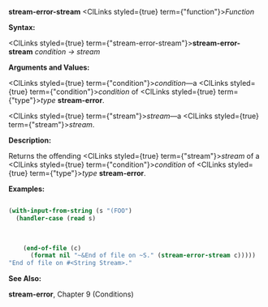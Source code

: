 **stream-error-stream** <ClLinks styled={true} term={"function"}><i>Function</i></ClLinks> 



**Syntax:** 



<ClLinks styled={true} term={"stream-error-stream"}><b>stream-error-stream</b></ClLinks> *condition → stream* 



**Arguments and Values:** 



<ClLinks styled={true} term={"condition"}><i>condition</i></ClLinks>—a <ClLinks styled={true} term={"condition"}><i>condition</i></ClLinks> of <ClLinks styled={true} term={"type"}><i>type</i></ClLinks> **stream-error**. 



<ClLinks styled={true} term={"stream"}><i>stream</i></ClLinks>—a <ClLinks styled={true} term={"stream"}><i>stream</i></ClLinks>. 



**Description:** 



Returns the offending <ClLinks styled={true} term={"stream"}><i>stream</i></ClLinks> of a <ClLinks styled={true} term={"condition"}><i>condition</i></ClLinks> of <ClLinks styled={true} term={"type"}><i>type</i></ClLinks> **stream-error**. 



**Examples:**
```lisp

(with-input-from-string (s "(FOO") 
  (handler-case (read s) 

    
    
    (end-of-file (c) 
      (format nil "~&End of file on ~S." (stream-error-stream c))))) 
"End of file on #<String Stream>." 

```
**See Also:** 



**stream-error**, Chapter 9 (Conditions) 



